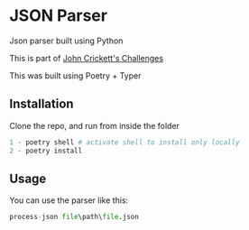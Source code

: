 # JSON Parser

Json parser built using Python

This is part of [John Crickett's Challenges](https://codingchallenges.fyi/challenges/challenge-json-parser)

This was built using Poetry + Typer

## Installation

Clone the repo, and run from inside the folder

```python
1 - poetry shell # activate shell to install only locally
2 - poetry install
```

## Usage

You can use the parser like this:

```python
process-json file\path\file.json
```
